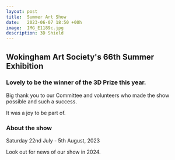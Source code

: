 ```yaml
---
layout: post
title:  Summer Art Show
date:   2023-06-07 18:50 +00h
image:  IMG_E1189c.jpg
description: 3D Shield 
---
```


## Wokingham Art Society's 66th Summer Exhibition

### Lovely to be the winner of the 3D Prize this year.

Big thank you to our Committee and volunteers who made the show possible and such a success.

It was a joy to be part of. 

### About the show

Saturday 22nd July - 5th August, 2023

Look out for news of our show in 2024.
